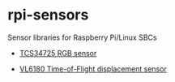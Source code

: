 # rpi-sensors
Sensor libraries for Raspberry Pi/Linux SBCs

- [TCS34725 RGB sensor](./tcs34725/)

- [VL6180 Time-of-Flight displacement sensor](./vl6180/)
